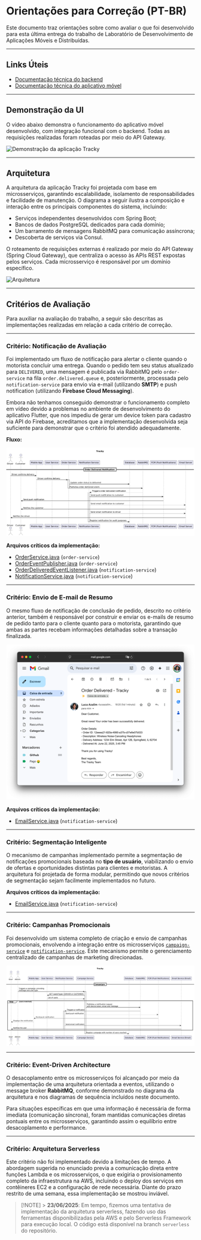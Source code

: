 # Orientações para Correção (PT-BR)

Este documento traz orientações sobre como avaliar o que foi desenvolvido para esta última entrega do trabalho de Laboratório de Desenvolvimento de Aplicações Móveis e Distribuídas.

---

## Links Úteis

- [Documentação técnica do backend](/code/backend/README.md)
- [Documentação técnica do aplicativo móvel](/code/mobile/README.md)

---

## Demonstração da UI

O vídeo abaixo demonstra o funcionamento do aplicativo móvel desenvolvido, com integração funcional com o backend. Todas as requisições realizadas foram roteadas por meio do API Gateway.

<img src="assets/demo.gif" alt="Demonstração da aplicação Tracky" height="600">

---

## Arquitetura

A arquitetura da aplicação Tracky foi projetada com base em microsserviços, garantindo escalabilidade, isolamento de responsabilidades e facilidade de manutenção. O diagrama a seguir ilustra a composição e interação entre os principais componentes do sistema, incluindo:

- Serviços independentes desenvolvidos com Spring Boot;
- Bancos de dados PostgreSQL dedicados para cada domínio;
- Um barramento de mensagens RabbitMQ para comunicação assíncrona;
- Descoberta de serviços via Consul.

O roteamento de requisições externas é realizado por meio do API Gateway (Spring Cloud Gateway), que centraliza o acesso às APIs REST expostas pelos serviços. Cada microsserviço é responsável por um domínio específico.

![Arquitetura](/assets/architecture.png)

---

## Critérios de Avaliação

Para auxiliar na avaliação do trabalho, a seguir são descritas as implementações realizadas em relação a cada critério de correção.

---

### Critério: Notificação de Avaliação

Foi implementado um fluxo de notificação para alertar o cliente quando o motorista concluir uma entrega. Quando o pedido tem seu status atualizado para `DELIVERED`, uma mensagem é publicada via RabbitMQ pelo `order-service` na fila `order.delivered.queue` e, posteriormente, processada pelo `notification-service` para envio via e-mail (utilizando **SMTP**) e push notification (utilizando **Firebase Cloud Messaging**).

Embora não tenhamos conseguido demonstrar o funcionamento completo em vídeo devido a problemas no ambiente de desenvolvimento do aplicativo Flutter, que nos impediu de gerar um device token para cadastro via API do Firebase, acreditamos que a implementação desenvolvida seja suficiente para demonstrar que o critério foi atendido adequadamente.

**Fluxo:**

![Fluxo de notificação](/assets/order-delivered-diagram.png)

**Arquivos críticos da implementação:**

- [OrderService.java](/code/backend/order-service/src/main/java/com/tracky/orderservice/service/OrderService.java) (`order-service`)
- [OrderEventPublisher.java](/code/backend/order-service/src/main/java/com/tracky/orderservice/service/OrderEventPublisher.java) (`order-service`)
- [OrderDeliveredEventListener.java](/code/backend/notification-service/src/main/java/com/tracky/notificationservice/listener/OrderDeliveredEventListener.java) (`notification-service`)
- [NotificationService.java](/code/backend/notification-service/src/main/java/com/tracky/notificationservice/service/NotificationService.java) (`notification-service`)

---

### Critério: Envio de E-mail de Resumo

O mesmo fluxo de notificação de conclusão de pedido, descrito no critério anterior, também é responsável por construir e enviar os e-mails de resumo de pedido tanto para o cliente quanto para o motorista, garantindo que ambas as partes recebam informações detalhadas sobre a transação finalizada.

![Email de pedido entregue](/assets/order-delivered-email.png)

**Arquivos críticos da implementação:**

- [EmailService.java](/code/backend/notification-service/src/main/java/com/tracky/notificationservice/service/EmailService.java) (`notification-service`)

---

### Critério: Segmentação Inteligente

O mecanismo de campanhas implementado permite a segmentação de notificações promocionais baseada no **tipo de usuário**, viabilizando o envio de ofertas e oportunidades distintas para clientes e motoristas. A arquitetura foi projetada de forma modular, permitindo que novos critérios de segmentação sejam facilmente implementados no futuro.

**Arquivos críticos da implementação:**

- [EmailService.java](/code/backend/notification-service/src/main/java/com/tracky/notificationservice/service/EmailService.java) (`notification-service`)

---

### Critério: Campanhas Promocionais

Foi desenvolvido um sistema completo de criação e envio de campanhas promocionais, envolvendo a integração entre os microsserviços [`campaign-service`](/code/backend/campaign-service/) e [`notification-service`](/code/backend/notification-service/). Este mecanismo permite o gerenciamento centralizado de campanhas de marketing direcionadas.

![Fluxo de envio de campanhas promocionais](/assets/campaign-diagram.png)

---

### Critério: Event-Driven Architecture

O desacoplamento entre os microsserviços foi alcançado por meio da implementação de uma arquitetura orientada a eventos, utilizando o message broker **RabbitMQ**, conforme demonstrado no diagrama da arquitetura e nos diagramas de sequência incluídos neste documento.

Para situações específicas em que uma informação é necessária de forma imediata (comunicação síncrona), foram mantidas comunicações diretas pontuais entre os microsserviços, garantindo assim o equilíbrio entre desacoplamento e performance.

---

### Critério: Arquitetura Serverless

Este critério não foi implementado devido a limitações de tempo. A abordagem sugerida no enunciado previa a comunicação direta entre funções Lambda e os microsserviços, o que exigiria o provisionamento completo da infraestrutura na AWS, incluindo o deploy dos serviços em contêineres EC2 e a configuração de rede necessária. Diante do prazo restrito de uma semana, essa implementação se mostrou inviável.

> [!NOTE] > **23/06/2025**: Em tempo, fizemos uma tentativa de implementação da arquitetura serverless, fazendo uso das ferramentas disponibilizadas pela AWS e pelo Serverless Framework para execução local. O código está disponível na branch `serverless` do repositório.
